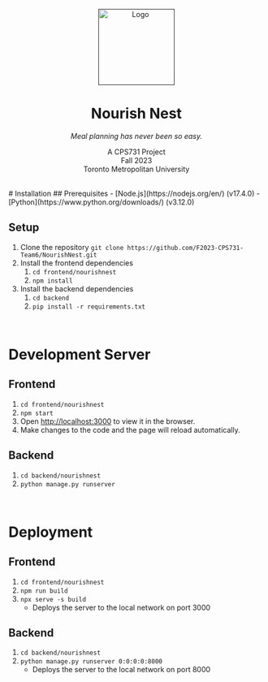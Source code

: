 <p align="center">
  <a href="">
    <img src="https://upload.brndn.ly/u/6teAbe.png" alt="Logo" width=150>
  </a>
</p>

<h1 align="center">Nourish Nest</h1>

  <p align="center" >
    <i>Meal planning has never been so easy.</i>
    <br>
  </p>


<p align="center">
    A CPS731 Project
    <br>
    Fall 2023
    <br>
    Toronto Metropolitan University
</p>

<br/>
# Installation
## Prerequisites
- [Node.js](https://nodejs.org/en/) (v17.4.0)
- [Python](https://www.python.org/downloads/) (v3.12.0)

## Setup
1. Clone the repository `git clone https://github.com/F2023-CPS731-Team6/NourishNest.git`
2. Install the frontend dependencies
    1. `cd frontend/nourishnest`
    2. `npm install`
3. Install the backend dependencies
    1. `cd backend`
    2. `pip install -r requirements.txt`

<br/>

# Development Server
## Frontend
1. `cd frontend/nourishnest`
2. `npm start`
3. Open [http://localhost:3000](http://localhost:3000) to view it in the browser.
4. Make changes to the code and the page will reload automatically.

## Backend
1. `cd backend/nourishnest`
2. `python manage.py runserver`

<br/>

# Deployment
## Frontend
1. `cd frontend/nourishnest`
2. `npm run build`
3. `npx serve -s build`
    - Deploys the server to the local network on port 3000

## Backend
1. `cd backend/nourishnest`
2. `python manage.py runserver 0:0:0:0:8000`
    - Deploys the server to the local network on port 8000

